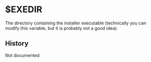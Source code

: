 # $EXEDIR

The directory containing the installer executable (technically you can modify this variable, but it is probably not a good idea).

## History

Not documented
